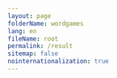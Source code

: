 ```yaml
---
layout: page
folderName: wordgames
lang: en
fileName: root
permalink: /result
sitemap: false
nointernationalization: true
---
```

